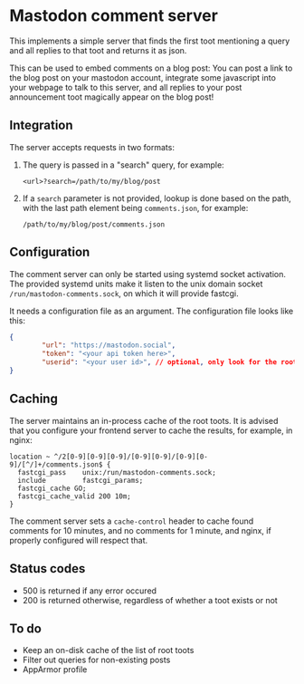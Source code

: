 # Mastodon comment server

This implements a simple server that finds the first toot mentioning
a query and all replies to that toot and returns it as json.

This can be used to embed comments on a blog post: You can post a link
to the blog post on your mastodon account, integrate some javascript
into your webpage to talk to this server, and all replies to your
post announcement toot magically appear on the blog post!


## Integration
The server accepts requests in two formats:

1. The query is passed in a "search" query, for example:

   ```<url>?search=/path/to/my/blog/post```

2. If a `search` parameter is not provided, lookup is done based on the path, with the last path element being `comments.json`, for example:

   ```/path/to/my/blog/post/comments.json```


## Configuration

The comment server can only be started using systemd socket activation.
The provided systemd units make it listen to the unix domain socket
`/run/mastodon-comments.sock`, on which it will provide fastcgi.


It needs a configuration file as an argument. The configuration file
looks like this:
```json
{
        "url": "https://mastodon.social",
        "token": "<your api token here>",
        "userid": "<your user id>", // optional, only look for the root for your account
}
```

## Caching
The server maintains an in-process cache of the root toots. It is
advised that you configure your frontend server to cache the results,
for example, in nginx:

```
location ~ ^/2[0-9][0-9][0-9]/[0-9][0-9]/[0-9][0-9]/[^/]+/comments.json$ {
  fastcgi_pass    unix:/run/mastodon-comments.sock;
  include         fastcgi_params;
  fastcgi_cache GO;
  fastcgi_cache_valid 200 10m;
}
```

The comment server sets a `cache-control` header to cache found comments
for 10 minutes, and no comments for 1 minute, and nginx, if properly
configured will respect that.

## Status codes

- 500 is returned if any error occured
- 200 is returned otherwise, regardless of whether a toot exists or not

## To do

- Keep an on-disk cache of the list of root toots
- Filter out queries for non-existing posts
- AppArmor profile
